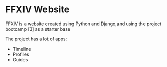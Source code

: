 # FFXIV Website



FFXIV is a website created using Python and Django,and using the project bootcamp [3] as a starter base

The project has a lot of apps:

* Timeline
* Profiles
* Guides


[1]: https://github.com/vitorfs/bootcamp/wiki/Installing-and-Running-Bootcamp
